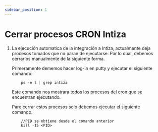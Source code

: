 ```yaml
---
sidebar_position: 1
---
```


# Cerrar procesos CRON Intiza

1. La ejecución automatica de la integración a Intiza, actualmente deja procesos tomados que no paran de ejecutarse. Por lo cual, debemos cerrarlos manualmente de la siguiente forma.

    Primeramente dememos hacer log-in en putty y ejecutar el siguiente comando:

    ~~~
        ps -e l | grep intiza
    ~~~

    Este comando nos mostrara todos los procesos del cron que se encuentran ejecutando.

    Pare cerrar estos procesos solo debemos ejecutar el siguiente comando.

    ~~~
        //PID se obtiene desde el comando anterior
        kill -15 <PID>
    ~~~